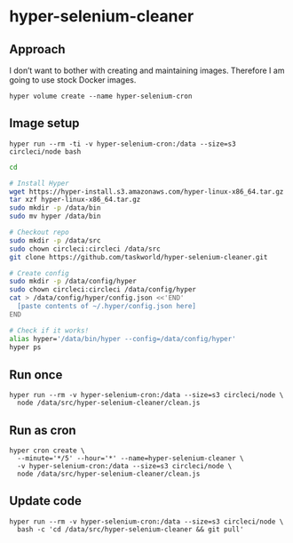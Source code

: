 # hyper-selenium-cleaner

## Approach

I don’t want to bother with creating and maintaining images. Therefore I am going to use stock Docker images.

```
hyper volume create --name hyper-selenium-cron
```

## Image setup

```
hyper run --rm -ti -v hyper-selenium-cron:/data --size=s3 circleci/node bash
```

```sh
cd

# Install Hyper
wget https://hyper-install.s3.amazonaws.com/hyper-linux-x86_64.tar.gz
tar xzf hyper-linux-x86_64.tar.gz
sudo mkdir -p /data/bin
sudo mv hyper /data/bin

# Checkout repo
sudo mkdir -p /data/src
sudo chown circleci:circleci /data/src
git clone https://github.com/taskworld/hyper-selenium-cleaner.git

# Create config
sudo mkdir -p /data/config/hyper
sudo chown circleci:circleci /data/config/hyper
cat > /data/config/hyper/config.json <<'END'
  [paste contents of ~/.hyper/config.json here]
END

# Check if it works!
alias hyper='/data/bin/hyper --config=/data/config/hyper'
hyper ps
```

## Run once

```
hyper run --rm -v hyper-selenium-cron:/data --size=s3 circleci/node \
  node /data/src/hyper-selenium-cleaner/clean.js
```

## Run as cron

```
hyper cron create \
  --minute='*/5' --hour='*' --name=hyper-selenium-cleaner \
  -v hyper-selenium-cron:/data --size=s3 circleci/node \
  node /data/src/hyper-selenium-cleaner/clean.js
```

## Update code

```
hyper run --rm -v hyper-selenium-cron:/data --size=s3 circleci/node \
  bash -c 'cd /data/src/hyper-selenium-cleaner && git pull'
```